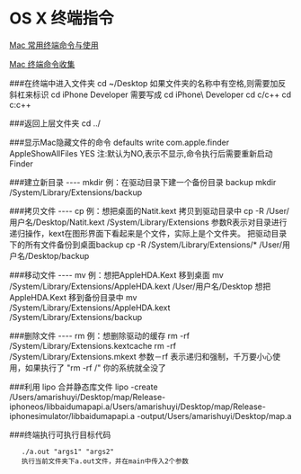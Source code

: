 # OS X 终端指令

<!-- create time: 2014-12-07 22:13:32  -->

[Mac 常用终端命令与使用 ](http://bbs.ithome.com/thread-441231-1-1.html)

[Mac 终端命令收集](http://blog.csdn.net/ysy441088327/article/details/7890879)

###在终端中进入文件夹
    cd ~/Desktop
    如果文件夹的名称中有空格,则需要加反斜杠来标识
    cd iPhone Developer  需要写成 cd iPhone\ Developer
    cd c/c++  cd c\:c++
    
###返回上层文件夹
    cd ../
    
###显示Mac隐藏文件的命令
    defaults write com.apple.finder AppleShowAllFiles  YES
    注:默认为NO,表示不显示,命令执行后需要重新启动Finder
    
###建立新目录 ---- mkdir 
    例：在驱动目录下建一个备份目录 backup 
    mkdir /System/Library/Extensions/backup
    
###拷贝文件 ---- cp 
    例：想把桌面的Natit.kext 拷贝到驱动目录中 
    cp -R /User/用户名/Desktop/Natit.kext /System/Library/Extensions 
    参数R表示对目录进行递归操作，kext在图形界面下看起来是个文件，实际上是个文件夹。
    把驱动目录下的所有文件备份到桌面backup 
    cp -R /System/Library/Extensions/* /User/用户名/Desktop/backup

###移动文件 ---- mv 
    例：想把AppleHDA.Kext 移到桌面 
    mv /System/Library/Extensions/AppleHDA.kext /User/用户名/Desktop 
    想把AppleHDA.Kext 移到备份目录中 
    mv /System/Library/Extensions/AppleHDA.kext /System/Library/Extensions/backup 
    
###删除文件 ---- rm 
        例：想删除驱动的缓存 
        rm -rf /System/Library/Extensions.kextcache 
        rm -rf /System/Library/Extensions.mkext 
        参数－rf 表示递归和强制，千万要小心使用，如果执行了 "rm -rf /" 你的系统就全没了 

###利用 lipo 合并静态库文件
    lipo -create /Users/amarishuyi/Desktop/map/Release-iphoneos/libbaidumapapi.a/Users/amarishuyi/Desktop/map/Release-iphonesimulator/libbaidumapapi.a -output/Users/amarishuyi/Desktop/map.a
    
###终端执行可执行目标代码

       ./a.out "args1" "args2"
       执行当前文件夹下a.out文件，并在main中传入2个参数